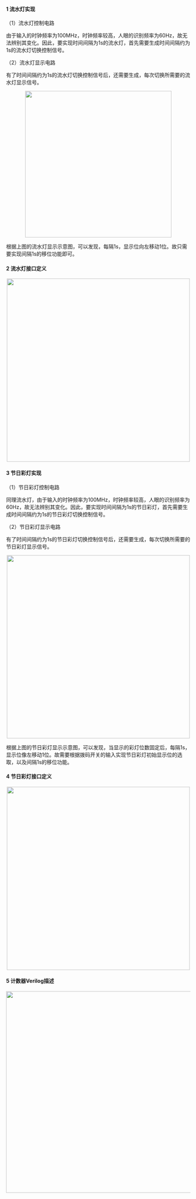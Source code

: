 #### 1 流水灯实现

（1）流水灯控制电路

由于输入的时钟频率为100MHz，时钟频率较高，人眼的识别频率为60Hz，故无法辨别其变化。因此，要实现时间间隔为1s的流水灯，首先需要生成时间间隔约为1s的流水灯切换控制信号。

 

（2）流水灯显示电路

有了时间间隔约为1s的流水灯切换控制信号后，还需要生成，每次切换所需要的流水灯显示信号。

<center><img src="../s3-1.png" width = 400></center>                           

根据上图的流水灯显示示意图，可以发现，每隔1s，显示位向左移动1位。故只需要实现间隔1s的移位功能即可。

 

#### 2 流水灯接口定义

  <center><img src="../s3-2.png" width = 500></center>

#### 3 节日彩灯实现

（1）节日彩灯控制电路

同理流水灯，由于输入的时钟频率为100MHz，时钟频率较高，人眼的识别频率为60Hz，故无法辨别其变化。因此，要实现时间间隔为1s的节日彩灯，首先需要生成时间间隔约为1s的节日彩灯切换控制信号。

 

（2）节日彩灯显示电路

有了时间间隔约为1s的节日彩灯切换控制信号后，还需要生成，每次切换所需要的节日彩灯显示信号。

  <center><img src="../s3-3.png" width = 500></center>

根据上图的节日彩灯显示示意图，可以发现，当显示的彩灯位数固定后，每隔1s，显示位像左移动1位。故需要根据拨码开关的输入实现节日彩灯初始显示位的选取，以及间隔1s的移位功能。

 

#### 4 节日彩灯接口定义

 <center><img src="../s3-4.png" width = 500></center>



#### 5 计数器Verilog描述

 <center><img src="../s3-5.png" width = 550></center>

